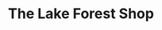 ---
title: "The Lake Forest Shop"
url: /lake-forest/the-lake-forest-shop/
shop: interior decoration
---
